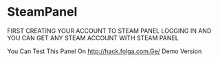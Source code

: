 # SteamPanel
FIRST CREATING YOUR ACCOUNT TO STEAM PANEL LOGGING IN AND YOU CAN GET ANY STEAM ACCOUNT WITH STEAM PANEL


You Can Test This Panel On http://hack.folga.com.Ge/ Demo Version
